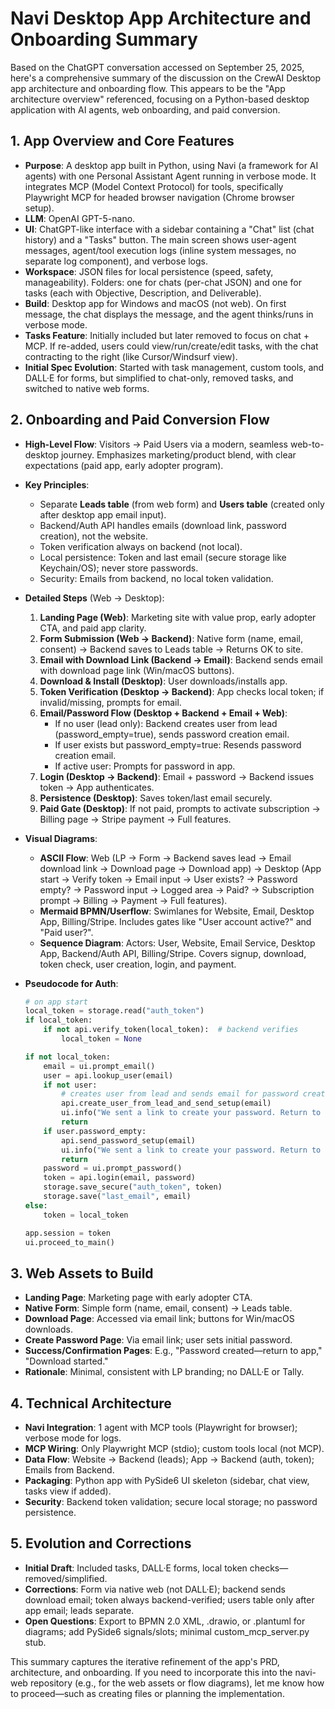 # Navi Desktop App Architecture and Onboarding Summary

Based on the ChatGPT conversation accessed on September 25, 2025, here's a comprehensive summary of the discussion on the CrewAI Desktop app architecture and onboarding flow. This appears to be the "App architecture overview" referenced, focusing on a Python-based desktop application with AI agents, web onboarding, and paid conversion.

## 1. App Overview and Core Features
- **Purpose**: A desktop app built in Python, using Navi (a framework for AI agents) with one Personal Assistant Agent running in verbose mode. It integrates MCP (Model Context Protocol) for tools, specifically Playwright MCP for headed browser navigation (Chrome browser setup).
- **LLM**: OpenAI GPT-5-nano.
- **UI**: ChatGPT-like interface with a sidebar containing a "Chat" list (chat history) and a "Tasks" button. The main screen shows user-agent messages, agent/tool execution logs (inline system messages, no separate log component), and verbose logs.
- **Workspace**: JSON files for local persistence (speed, safety, manageability). Folders: one for chats (per-chat JSON) and one for tasks (each with Objective, Description, and Deliverable).
- **Build**: Desktop app for Windows and macOS (not web). On first message, the chat displays the message, and the agent thinks/runs in verbose mode.
- **Tasks Feature**: Initially included but later removed to focus on chat + MCP. If re-added, users could view/run/create/edit tasks, with the chat contracting to the right (like Cursor/Windsurf view).
- **Initial Spec Evolution**: Started with task management, custom tools, and DALL·E for forms, but simplified to chat-only, removed tasks, and switched to native web forms.

## 2. Onboarding and Paid Conversion Flow
- **High-Level Flow**: Visitors → Paid Users via a modern, seamless web-to-desktop journey. Emphasizes marketing/product blend, with clear expectations (paid app, early adopter program).
- **Key Principles**:
  - Separate **Leads table** (from web form) and **Users table** (created only after desktop app email input).
  - Backend/Auth API handles emails (download link, password creation), not the website.
  - Token verification always on backend (not local).
  - Local persistence: Token and last email (secure storage like Keychain/OS); never store passwords.
  - Security: Emails from backend, no local token validation.

- **Detailed Steps** (Web → Desktop):
  1. **Landing Page (Web)**: Marketing site with value prop, early adopter CTA, and paid app clarity.
  2. **Form Submission (Web → Backend)**: Native form (name, email, consent) → Backend saves to Leads table → Returns OK to site.
  3. **Email with Download Link (Backend → Email)**: Backend sends email with download page link (Win/macOS buttons).
  4. **Download & Install (Desktop)**: User downloads/installs app.
  5. **Token Verification (Desktop → Backend)**: App checks local token; if invalid/missing, prompts for email.
  6. **Email/Password Flow (Desktop + Backend + Email + Web)**:
     - If no user (lead only): Backend creates user from lead (password_empty=true), sends password creation email.
     - If user exists but password_empty=true: Resends password creation email.
     - If active user: Prompts for password in app.
  7. **Login (Desktop → Backend)**: Email + password → Backend issues token → App authenticates.
  8. **Persistence (Desktop)**: Saves token/last email securely.
  9. **Paid Gate (Desktop)**: If not paid, prompts to activate subscription → Billing page → Stripe payment → Full features.

- **Visual Diagrams**:
  - **ASCII Flow**: Web (LP → Form → Backend saves lead → Email download link → Download page → Download app) → Desktop (App start → Verify token → Email input → User exists? → Password empty? → Password input → Logged area → Paid? → Subscription prompt → Billing → Payment → Full features).
  - **Mermaid BPMN/Userflow**: Swimlanes for Website, Email, Desktop App, Billing/Stripe. Includes gates like "User account active?" and "Paid user?".
  - **Sequence Diagram**: Actors: User, Website, Email Service, Desktop App, Backend/Auth API, Billing/Stripe. Covers signup, download, token check, user creation, login, and payment.

- **Pseudocode for Auth**:
  ```python
  # on app start
  local_token = storage.read("auth_token")
  if local_token:
      if not api.verify_token(local_token):  # backend verifies
          local_token = None

  if not local_token:
      email = ui.prompt_email()
      user = api.lookup_user(email)
      if not user:
          # creates user from lead and sends email for password creation
          api.create_user_from_lead_and_send_setup(email)
          ui.info("We sent a link to create your password. Return to the app after completing.")
          return
      if user.password_empty:
          api.send_password_setup(email)
          ui.info("We sent a link to create your password. Return to the app after completing.")
          return
      password = ui.prompt_password()
      token = api.login(email, password)
      storage.save_secure("auth_token", token)
      storage.save("last_email", email)
  else:
      token = local_token

  app.session = token
  ui.proceed_to_main()
  ```

## 3. Web Assets to Build
- **Landing Page**: Marketing page with early adopter CTA.
- **Native Form**: Simple form (name, email, consent) → Leads table.
- **Download Page**: Accessed via email link; buttons for Win/macOS downloads.
- **Create Password Page**: Via email link; user sets initial password.
- **Success/Confirmation Pages**: E.g., "Password created—return to app," "Download started."
- **Rationale**: Minimal, consistent with LP branding; no DALL·E or Tally.

## 4. Technical Architecture
- **Navi Integration**: 1 agent with MCP tools (Playwright for browser); verbose mode for logs.
- **MCP Wiring**: Only Playwright MCP (stdio); custom tools local (not MCP).
- **Data Flow**: Website → Backend (leads); App → Backend (auth, token); Emails from Backend.
- **Packaging**: Python app with PySide6 UI skeleton (sidebar, chat view, tasks view if added).
- **Security**: Backend token validation; secure local storage; no password persistence.

## 5. Evolution and Corrections
- **Initial Draft**: Included tasks, DALL·E forms, local token checks—removed/simplified.
- **Corrections**: Form via native web (not DALL·E); backend sends download email; token always backend-verified; users table only after app email; leads separate.
- **Open Questions**: Export to BPMN 2.0 XML, .drawio, or .plantuml for diagrams; add PySide6 signals/slots; minimal custom_mcp_server.py stub.

This summary captures the iterative refinement of the app's PRD, architecture, and onboarding. If you need to incorporate this into the navi-web repository (e.g., for the web assets or flow diagrams), let me know how to proceed—such as creating files or planning the implementation.
